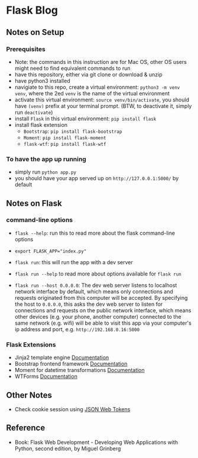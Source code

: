 # Flask Blog

## Notes on Setup

### Prerequisites

- Note: the commands in this instruction are for Mac OS, other OS users might need to find equivalent commands to run
- have this repository, either via git clone or download & unzip
- have python3 installed
- navigiate to this repo, create a virtual environment: `python3 -m venv venv`, where the 2ed `venv` is the name of the virtual environment
- activate this virtual environment: `source venv/bin/activate`, you should have `(venv)` prefix at your terminal prompt. (BTW, to deactivate it, simply run `deactivate`)
- install `Flask` in this virtual environment: `pip install flask`
- install flask extension 
  - `Bootstrap`: `pip install flask-bootstrap`
  - `Moment`: `pip install flask-moment`
  - `flask-wtf`: `pip install flask-wtf`

### To have the app up running

- simply run `python app.py`
- you should have your app served up on `http://127.0.0.1:5000/` by default

## Notes on Flask

### command-line options

- `flask --help`: run this to read more about the flask command-line options

- `export FLASK_APP="index.py"`
- `flask run`: this will run the app with a dev server

- `flask run --help` to read more about options available for `flask run`
- `flask run --host 0.0.0.0`: The dev web server listens to localhost network interface by default, which means only connections and requests originated from this computer will be accepted. By specifying the host to `0.0.0.0`, this asks the dev web server to listen for connections and requests on the public network interface, which means other devices (e.g. your phone, another computer) connected to the same network (e.g. wifi) will be able to visit this app via your computer's ip address and port, e.g. `http://192.168.0.16:5000`

### Flask Extensions

- Jinja2 template engine [Documentation](https://jinja.palletsprojects.com/en/2.11.x/)
- Bootstrap frontend framework [Documentation](https://getbootstrap.com/docs/4.3/getting-started/introduction/)
- Moment for datetime transformations [Documentation](https://momentjs.com/docs/#/displaying/)
- WTForms [Documentation](https://wtforms.readthedocs.io/en/stable/)


## Other Notes

- Check cookie session using [JSON Web Tokens](https://jwt.io/)

## Reference

- Book: Flask Web Development - Developing Web Applications with Python, second edition, by Miguel Grinberg